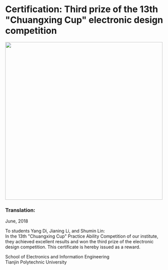 # Certification:  Third prize of the 13th "Chuangxing Cup" electronic design competition

<img src="https://github.com/Ericdiii/PhD-Application/blob/main/image/Chuangxing_Cup.jpg" height="500"/> 


### Translation:


June, 2018</br>

To students Yang Di, Jianing Li, and Shumin Lin:</br>
In the 13th "Chuangxing Cup" Practice Ability Competition of our institute, they achieved excellent results and won the third prize of the electronic design competition. This certificate is hereby issued as a reward.</br>

School of Electronics and Information Engineering</br>
Tianjin Polytechnic University
